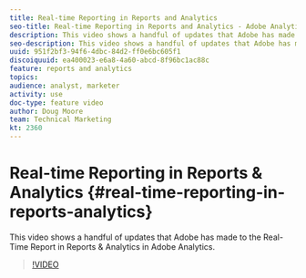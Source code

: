 ```yaml
---
title: Real-time Reporting in Reports and Analytics
seo-title: Real-time Reporting in Reports and Analytics - Adobe Analytics
description: This video shows a handful of updates that Adobe has made to the Real-Time Report in Reports & Analytics in Adobe Analytics.
seo-description: This video shows a handful of updates that Adobe has made to the Real-Time Report in Reports & Analytics in Adobe Analytics.
uuid: 951f2bf3-94f6-4dbc-84d2-ff0e6bc605f1
discoiquuid: ea400023-e6a8-4a60-abcd-8f96bc1ac88c
feature: reports and analytics
topics: 
audience: analyst, marketer
activity: use
doc-type: feature video
author: Doug Moore
team: Technical Marketing
kt: 2360
---
```


# Real-time Reporting in Reports & Analytics {#real-time-reporting-in-reports-analytics}

This video shows a handful of updates that Adobe has made to the Real-Time Report in Reports & Analytics in Adobe Analytics.

>[!VIDEO](https://video.tv.adobe.com/v/25454/?quality=12)
